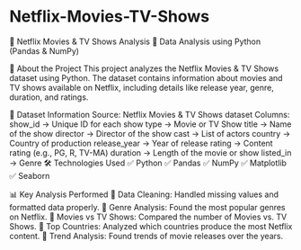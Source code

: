 # Netflix-Movies-TV-Shows

📌 Netflix Movies & TV Shows Analysis
🚀 Data Analysis using Python (Pandas & NumPy)

📖 About the Project
This project analyzes the Netflix Movies & TV Shows dataset using Python. The dataset contains information about movies and TV shows available on Netflix, including details like release year, genre, duration, and ratings.

📂 Dataset Information
Source: Netflix Movies & TV Shows dataset
Columns:
show_id → Unique ID for each show
type → Movie or TV Show
title → Name of the show
director → Director of the show
cast → List of actors
country → Country of production
release_year → Year of release
rating → Content rating (e.g., PG, R, TV-MA)
duration → Length of the movie or show
listed_in → Genre
🛠 Technologies Used
✅ Python
✅ Pandas
✅ NumPy
✅ Matplotlib
✅ Seaborn

📊 Key Analysis Performed
🔹 Data Cleaning: Handled missing values and formatted data properly.
🔹 Genre Analysis: Found the most popular genres on Netflix.
🔹 Movies vs TV Shows: Compared the number of Movies vs. TV Shows.
🔹 Top Countries: Analyzed which countries produce the most Netflix content.
🔹 Trend Analysis: Found trends of movie releases over the years.
